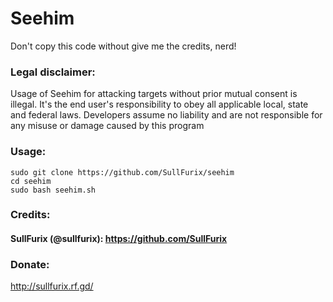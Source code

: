 # Seehim

Don't copy this code without give me the credits, nerd!

### Legal disclaimer:

Usage of Seehim for attacking targets without prior mutual consent is illegal. It's the end user's responsibility to obey all applicable local, state and federal laws. Developers assume no liability and are not responsible for any misuse or damage caused by this program

### Usage:
```
sudo git clone https://github.com/SullFurix/seehim
cd seehim
sudo bash seehim.sh
```
### Credits:

#### SullFurix (@sullfurix): https://github.com/SullFurix

### Donate:

http://sullfurix.rf.gd/
